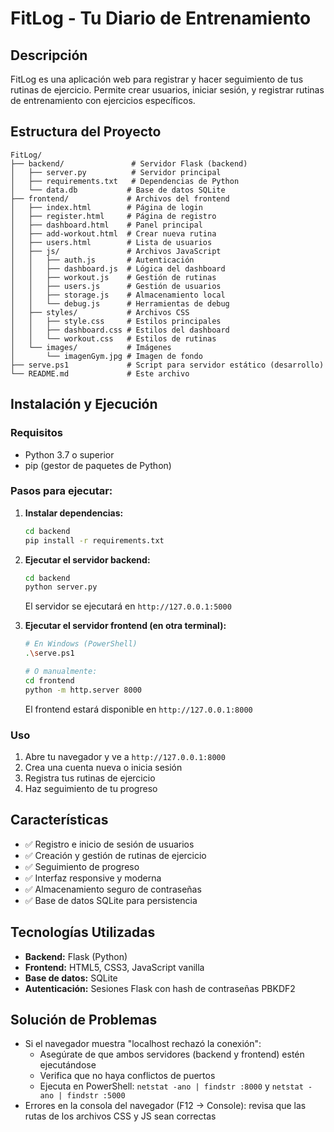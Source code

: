 # FitLog - Tu Diario de Entrenamiento

## Descripción
FitLog es una aplicación web para registrar y hacer seguimiento de tus rutinas de ejercicio. Permite crear usuarios, iniciar sesión, y registrar rutinas de entrenamiento con ejercicios específicos.

## Estructura del Proyecto
```
FitLog/
├── backend/               # Servidor Flask (backend)
│   ├── server.py          # Servidor principal
│   ├── requirements.txt   # Dependencias de Python
│   └── data.db           # Base de datos SQLite
├── frontend/             # Archivos del frontend
│   ├── index.html        # Página de login
│   ├── register.html     # Página de registro
│   ├── dashboard.html    # Panel principal
│   ├── add-workout.html  # Crear nueva rutina
│   ├── users.html        # Lista de usuarios
│   ├── js/               # Archivos JavaScript
│   │   ├── auth.js       # Autenticación
│   │   ├── dashboard.js  # Lógica del dashboard
│   │   ├── workout.js    # Gestión de rutinas
│   │   ├── users.js      # Gestión de usuarios
│   │   ├── storage.js    # Almacenamiento local
│   │   └── debug.js      # Herramientas de debug
│   ├── styles/           # Archivos CSS
│   │   ├── style.css     # Estilos principales
│   │   ├── dashboard.css # Estilos del dashboard
│   │   └── workout.css   # Estilos de rutinas
│   └── images/           # Imágenes
│       └── imagenGym.jpg # Imagen de fondo
├── serve.ps1             # Script para servidor estático (desarrollo)
└── README.md             # Este archivo
```

## Instalación y Ejecución

### Requisitos
- Python 3.7 o superior
- pip (gestor de paquetes de Python)

### Pasos para ejecutar:

1. **Instalar dependencias:**
   ```bash
   cd backend
   pip install -r requirements.txt
   ```

2. **Ejecutar el servidor backend:**
   ```bash
   cd backend
   python server.py
   ```
   El servidor se ejecutará en `http://127.0.0.1:5000`

3. **Ejecutar el servidor frontend (en otra terminal):**
   ```bash
   # En Windows (PowerShell)
   .\serve.ps1
   
   # O manualmente:
   cd frontend
   python -m http.server 8000
   ```
   El frontend estará disponible en `http://127.0.0.1:8000`

### Uso
1. Abre tu navegador y ve a `http://127.0.0.1:8000`
2. Crea una cuenta nueva o inicia sesión
3. Registra tus rutinas de ejercicio
4. Haz seguimiento de tu progreso

## Características
- ✅ Registro e inicio de sesión de usuarios
- ✅ Creación y gestión de rutinas de ejercicio
- ✅ Seguimiento de progreso
- ✅ Interfaz responsive y moderna
- ✅ Almacenamiento seguro de contraseñas
- ✅ Base de datos SQLite para persistencia

## Tecnologías Utilizadas
- **Backend:** Flask (Python)
- **Frontend:** HTML5, CSS3, JavaScript vanilla
- **Base de datos:** SQLite
- **Autenticación:** Sesiones Flask con hash de contraseñas PBKDF2

## Solución de Problemas
- Si el navegador muestra "localhost rechazó la conexión":
  * Asegúrate de que ambos servidores (backend y frontend) estén ejecutándose
  * Verifica que no haya conflictos de puertos
  * Ejecuta en PowerShell: `netstat -ano | findstr :8000` y `netstat -ano | findstr :5000`
- Errores en la consola del navegador (F12 -> Console): revisa que las rutas de los archivos CSS y JS sean correctas